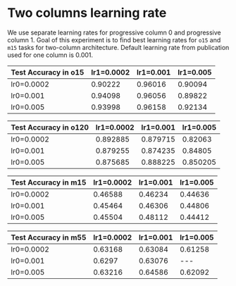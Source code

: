 # Two columns learning rate

We use separate learning rates for progressive column 0 and progressive column 1. Goal of this experiment is to find best learning rates for `o15` and `m15` tasks for two-column architecture. Default learning rate from publication used for one column is 0.001.

Test Accuracy in o15 | lr1=0.0002 | lr1=0.001 | lr1=0.005
--- | --- | --- | ---
lr0=0.0002 | 0.90222 | 0.96016 | 0.90094
lr0=0.001 | 0.94098 | 0.96056 | 0.89822
lr0=0.005 | 0.93998 | 0.96158 | 0.92134

Test Accuracy in o120 | lr1=0.0002 | lr1=0.001 | lr1=0.005
--- | --- | --- | ---
lr0=0.0002 | 0.892885 | 0.879715 | 0.82063
lr0=0.001 | 0.879255 | 0.874235 | 0.84805
lr0=0.005 | 0.875685 | 0.888225 | 0.850205

Test Accuracy in m15 | lr1=0.0002 | lr1=0.001 | lr1=0.005
--- | --- | --- | ---
lr0=0.0002 | 0.46588 | 0.46234 | 0.44636
lr0=0.001 | 0.45464 | 0.46306 | 0.44806
lr0=0.005 | 0.45504 | 0.48112 | 0.44412

Test Accuracy in m55 | lr1=0.0002 | lr1=0.001 | lr1=0.005
--- | --- | --- | ---
lr0=0.0002 | 0.63168 | 0.63084 | 0.61258
lr0=0.001 | 0.6297 | 0.63076 | ---
lr0=0.005 | 0.63216 | 0.64586 | 0.62092
